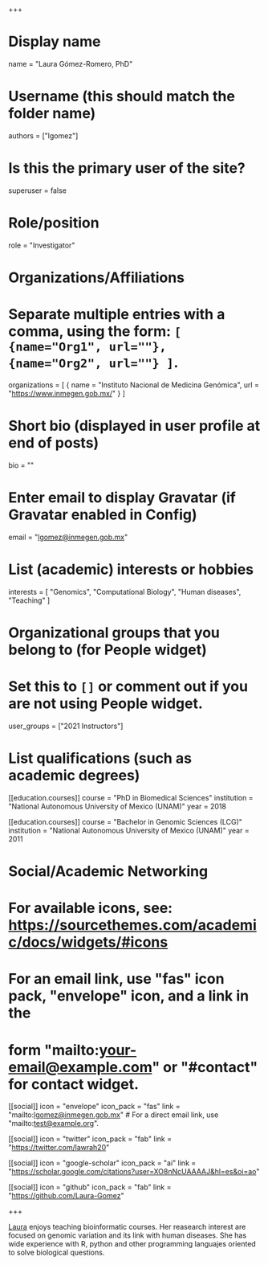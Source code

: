 +++
# Display name
name = "Laura Gómez-Romero, PhD"

# Username (this should match the folder name)
authors = ["lgomez"]

# Is this the primary user of the site?
superuser = false

# Role/position
role = "Investigator"

# Organizations/Affiliations
#   Separate multiple entries with a comma, using the form: `[ {name="Org1", url=""}, {name="Org2", url=""} ]`.
organizations = [ { name = "Instituto Nacional de Medicina Genómica", url = "https://www.inmegen.gob.mx/" } ]

# Short bio (displayed in user profile at end of posts)
bio = ""

# Enter email to display Gravatar (if Gravatar enabled in Config)
email = "lgomez@inmegen.gob.mx"

# List (academic) interests or hobbies
interests = [
  "Genomics",
  "Computational Biology",
  "Human diseases",
  "Teaching"
]

# Organizational groups that you belong to (for People widget)
#   Set this to `[]` or comment out if you are not using People widget.
user_groups = ["2021 Instructors"]

# List qualifications (such as academic degrees)
[[education.courses]]
  course = "PhD in Biomedical Sciences"
  institution = "National Autonomous University of Mexico (UNAM)"
  year = 2018

[[education.courses]]
  course = "Bachelor in Genomic Sciences (LCG)"
  institution = "National Autonomous University of Mexico (UNAM)"
  year = 2011

# Social/Academic Networking
# For available icons, see: https://sourcethemes.com/academic/docs/widgets/#icons
#   For an email link, use "fas" icon pack, "envelope" icon, and a link in the
#   form "mailto:your-email@example.com" or "#contact" for contact widget.

[[social]]
  icon = "envelope"
  icon_pack = "fas"
  link = "mailto:lgomez@inmegen.gob.mx"  # For a direct email link, use "mailto:test@example.org".

  
[[social]]
  icon = "twitter"
  icon_pack = "fab"
  link = "https://twitter.com/lawrah20"
  
[[social]]
  icon = "google-scholar"
  icon_pack = "ai"
  link = "https://scholar.google.com/citations?user=XO8nNcUAAAAJ&hl=es&oi=ao"

[[social]]
  icon = "github"
  icon_pack = "fab"
  link = "https://github.com/Laura-Gomez"


+++

[Laura](https://github.com/Laura-Gomez) enjoys teaching bioinformatic courses. Her reasearch interest are focused on genomic variation and its link with human diseases. She has wide experience with R, python and other programming languajes oriented to solve biological questions. 